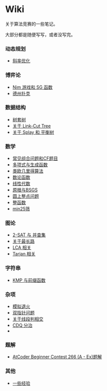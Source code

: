 # Wiki

关于算法竞赛的一些笔记。

大部分都是随便写写，或者没写完。

### 动态规划

- [斜率优化](动态规划/斜率优化.md)

### 博弈论

- [Nim 游戏和 SG 函数](博弈论/Nim游戏和SG函数.md)
- [德州扑克](博弈论/德州扑克.md)

### 数据结构

- [树套树](数据结构/树套树.md)
- [关于 Link-Cut Tree](数据结构/LCT.md)
- [关于 Splay 和 平衡树](数据结构/Splay.md)

### 数学

- [常见组合问题和CF题目](数学/常见组合问题和CF题目.md)
- [多项式与生成函数](数学/多项式与生成函数.md)
- [类欧几里得算法](数学/类欧几里得算法.md)
- [数论函数](数学/数论函数.md)
- [线性代数](数学/线性代数.md)
- [原根与BSGS](数学/原根与BSGS.md)
- [圆上整点问题](数学/圆上整点问题.md)
- [整函数](数学/整函数.md)
- [min25筛](数学/min25筛.md)

### 图论

- [2-SAT 与 并查集](图论/2-SAT与并查集.md)
- [关于最长路](图论/关于最长路.md)
- [LCA 相关](图论/LCA相关.md)
- [Tarjan 相关](图论/Tarjan相关.md)

### 字符串

- [KMP 与前缀函数](字符串/KMP与前缀函数.md)

### 杂项

- [模拟退火](杂项/模拟退火.md)
- [双指针问题](杂项/双指针问题.md)
- [关于线段判相交](杂项/关于线段判相交.md)
- [CDQ 分治](杂项/CDQ分治.md)
- 
### 题解
- [AtCoder Beginner Contest 266 (A - Ex)题解](题解/abc266.md)

### 其他
- [一些经验](其他/一些经验.md)


